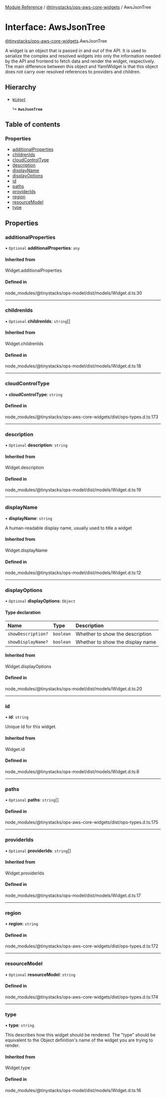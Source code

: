 [Module Reference](../modules.md) / [@tinystacks/ops-aws-core-widgets](../modules/tinystacks_ops_aws_core_widgets.md) / AwsJsonTree

# Interface: AwsJsonTree

[@tinystacks/ops-aws-core-widgets](../modules/tinystacks_ops_aws_core_widgets.md).AwsJsonTree

A widget is an object that is passed in and out of the API. It is used to serialize the complex and resolved widgets into only the information needed by the API and frontend to fetch data and render the widget, respectively. The main difference between this object and YamlWidget is that this object does not carry over resolved references to providers and children.

## Hierarchy

- [`Widget`](../modules/tinystacks_ops_model.md#widget)

  ↳ **`AwsJsonTree`**

## Table of contents

### Properties

- [additionalProperties](tinystacks_ops_aws_core_widgets.AwsJsonTree.md#additionalproperties)
- [childrenIds](tinystacks_ops_aws_core_widgets.AwsJsonTree.md#childrenids)
- [cloudControlType](tinystacks_ops_aws_core_widgets.AwsJsonTree.md#cloudcontroltype)
- [description](tinystacks_ops_aws_core_widgets.AwsJsonTree.md#description)
- [displayName](tinystacks_ops_aws_core_widgets.AwsJsonTree.md#displayname)
- [displayOptions](tinystacks_ops_aws_core_widgets.AwsJsonTree.md#displayoptions)
- [id](tinystacks_ops_aws_core_widgets.AwsJsonTree.md#id)
- [paths](tinystacks_ops_aws_core_widgets.AwsJsonTree.md#paths)
- [providerIds](tinystacks_ops_aws_core_widgets.AwsJsonTree.md#providerids)
- [region](tinystacks_ops_aws_core_widgets.AwsJsonTree.md#region)
- [resourceModel](tinystacks_ops_aws_core_widgets.AwsJsonTree.md#resourcemodel)
- [type](tinystacks_ops_aws_core_widgets.AwsJsonTree.md#type)

## Properties

### additionalProperties

• `Optional` **additionalProperties**: `any`

#### Inherited from

Widget.additionalProperties

#### Defined in

node_modules/@tinystacks/ops-model/dist/models/Widget.d.ts:30

___

### childrenIds

• `Optional` **childrenIds**: `string`[]

#### Inherited from

Widget.childrenIds

#### Defined in

node_modules/@tinystacks/ops-model/dist/models/Widget.d.ts:18

___

### cloudControlType

• **cloudControlType**: `string`

#### Defined in

node_modules/@tinystacks/ops-aws-core-widgets/dist/ops-types.d.ts:173

___

### description

• `Optional` **description**: `string`

#### Inherited from

Widget.description

#### Defined in

node_modules/@tinystacks/ops-model/dist/models/Widget.d.ts:19

___

### displayName

• **displayName**: `string`

A human-readable display name, usually used to title a widget

#### Inherited from

Widget.displayName

#### Defined in

node_modules/@tinystacks/ops-model/dist/models/Widget.d.ts:12

___

### displayOptions

• `Optional` **displayOptions**: `Object`

#### Type declaration

| Name | Type | Description |
| :------ | :------ | :------ |
| `showDescription?` | `boolean` | Whether to show the description |
| `showDisplayName?` | `boolean` | Whether to show the display name |

#### Inherited from

Widget.displayOptions

#### Defined in

node_modules/@tinystacks/ops-model/dist/models/Widget.d.ts:20

___

### id

• **id**: `string`

Unique Id for this widget.

#### Inherited from

Widget.id

#### Defined in

node_modules/@tinystacks/ops-model/dist/models/Widget.d.ts:8

___

### paths

• `Optional` **paths**: `string`[]

#### Defined in

node_modules/@tinystacks/ops-aws-core-widgets/dist/ops-types.d.ts:175

___

### providerIds

• `Optional` **providerIds**: `string`[]

#### Inherited from

Widget.providerIds

#### Defined in

node_modules/@tinystacks/ops-model/dist/models/Widget.d.ts:17

___

### region

• **region**: `string`

#### Defined in

node_modules/@tinystacks/ops-aws-core-widgets/dist/ops-types.d.ts:172

___

### resourceModel

• `Optional` **resourceModel**: `string`

#### Defined in

node_modules/@tinystacks/ops-aws-core-widgets/dist/ops-types.d.ts:174

___

### type

• **type**: `string`

This describes how this widget should be rendered. The "type" should be equivalent to the Object definition's name of the widget you are trying to render.

#### Inherited from

Widget.type

#### Defined in

node_modules/@tinystacks/ops-model/dist/models/Widget.d.ts:16
